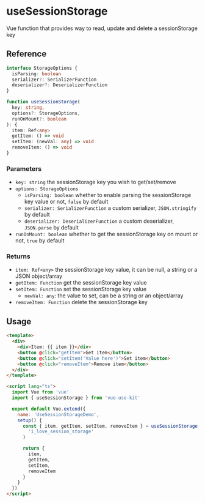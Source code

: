 # useSessionStorage

Vue function that provides way to read, update and delete a sessionStorage key

## Reference

```typescript
interface StorageOptions {
  isParsing: boolean
  serializer?: SerializerFunction
  deserializer?: DeserializerFunction
}
```

```typescript
function useSessionStorage(
  key: string,
  options?: StorageOptions,
  runOnMount?: boolean
): {
  item: Ref<any>
  getItem: () => void
  setItem: (newVal: any) => void
  removeItem: () => void
}
```

### Parameters

- `key: string` the sessionStorage key you wish to get/set/remove
- `options: StorageOptions`
  - `isParsing: boolean` whether to enable parsing the sessionStorage key value or not, `false` by default
  - `serializer: SerializerFunction` a custom serializer, `JSON.stringify` by default
  - `deserializer: DeserializerFunction` a custom deserializer, `JSON.parse` by default
- `runOnMount: boolean` whether to get the sessionStorage key on mount or not, `true` by default

### Returns

- `item: Ref<any>` the sessionStorage key value, it can be null, a string or a JSON object/array
- `getItem: Function` get the sessionStorage key value
- `setItem: Function` set the sessionStorage key value
  - `newVal: any`: the value to set, can be a string or an object/array
- `removeItem: Function` delete the sessionStorage key

## Usage

```html
<template>
  <div>
    <div>Item: {{ item }}</div>
    <button @click="getItem">Get item</button>
    <button @click="setItem('Value here')">Set item</button>
    <button @click="removeItem">Remove item</button>
  </div>
</template>

<script lang="ts">
  import Vue from 'vue'
  import { useSessionStorage } from 'vue-use-kit'

  export default Vue.extend({
    name: 'UseSessionStorageDemo',
    setup() {
      const { item, getItem, setItem, removeItem } = useSessionStorage(
        'i_love_session_storage'
      )

      return {
        item,
        getItem,
        setItem,
        removeItem
      }
    }
  })
</script>
```
